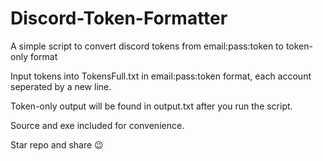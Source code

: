 # Discord-Token-Formatter
A simple script to convert discord tokens from email:pass:token to token-only format

Input tokens into TokensFull.txt in email:pass:token format, each account seperated by a new line.

Token-only output will be found in output.txt after you run the script.

Source and exe included for convenience.

Star repo and share 😉
